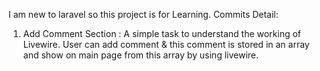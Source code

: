 I am new to laravel so this project is for Learning.
Commits Detail:
1. Add Comment Section : A simple task to understand the working of Livewire. User can add comment & this comment is stored in an array and show on main page from this array by using livewire.